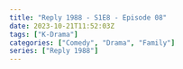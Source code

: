 ```yaml
---
title: "Reply 1988 - S1E8 - Episode 08"
date: 2023-10-21T11:52:03Z
tags: ["K-Drama"]
categories: ["Comedy", "Drama", "Family"]
series: ["Reply 1988"]
---
```



<mux-player stream-type="on-demand"
  src="https://kp3d-my.sharepoint.com/personal/ryoo_kp3d_onmicrosoft_com/_layouts/15/download.aspx?share=EW31_XlQCpNNsvsooyQQn4wBmwak7i3w4MnIgtKiPR507g" prefer-playback="mse" controls>
  </mux-player>
  
  
  <script src="https://cdn.jsdelivr.net/npm/@mux/mux-player"></script>
  
 <script type="application/ld+json">
 {
  "@context": "https://schema.org/",
  "@type": "VideoObject",
  "name": "Reply 1988 - S1E8 - Episode 08",
  "contentUrl": "https://stream.mux.com/AgajkpEJTNKAAnhKCUyvA8EsWWeELX6u8Ukz0101tTzxc.m3u8",
  "thumbnailUrl": "https://www.themoviedb.org/t/p/original/oDEPqQstDYUHUxzyHotV8yrnzGk.jpg?width=314&fit_mode=preserve&time=25",
  "uploadDate": "2023-10-21T11:52:03Z",
}

</script>